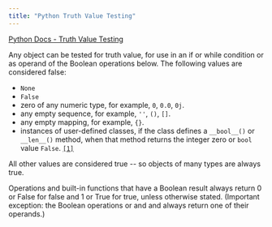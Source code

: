 ```yaml
---
title: "Python Truth Value Testing"
---
```


[Python Docs - Truth Value Testing](https://docs.python.org/3/library/stdtypes.html#truth-value-testing)

Any object can be tested for truth value, for use in an if or while condition or as operand of the Boolean operations below. The following values are considered false:

*   `None`
*   `False`
*   zero of any numeric type, for example, `0`, `0.0`, `0j`.
*   any empty sequence, for example, `''`, `()`, `[]`.
*   any empty mapping, for example, `{}`.
*   instances of user-defined classes, if the class defines a `__bool__()` or `__len__()` method, when that method returns the integer zero or `bool` value `False`. [`[1]`](https://docs.python.org/3/library/stdtypes.html#id11)

All other values are considered true -- so objects of many types are always true.

Operations and built-in functions that have a Boolean result always return 0 or False for false and 1 or True for true, unless otherwise stated. (Important exception: the Boolean operations or and and always return one of their operands.)
